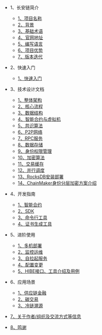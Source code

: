 
* 1、长安链简介
  * [1、项目名称](./docs/intro/1、项目名称.md)
  * [2、背景](./docs/intro/2、背景.md)
  * [3、基础术语](./docs/intro/3、基础术语.md)
  * [4、官网地址](./docs/intro/4、官网地址.md)
  * [5、编写语言](./docs/intro/5、编写语言.md)
  * [6、项目优势](./docs/intro/6、项目优势.md)
  * [7、版本迭代](./docs/intro/7、版本迭代.md)


* 2、快速入门

  * [1、快速入门](./docs/tutorial/1、快速入门.md)

* 3、技术设计文档
  * [1、整体架构](./docs/tech/1、整体架构.md)
  * [2、核心流程](./docs/tech/2、核心流程.md)
  * [3、数据结构](./docs/tech/3、数据结构.md)
  * [4、智能合约与虚拟机](./docs/tech/4、智能合约与虚拟机.md)
  * [5、共识算法](./docs/tech/5、共识算法.md)
  * [6、P2P网络](./docs/tech/6、P2P网络.md)
  * [7、RPC服务](./docs/tech/7、RPC服务.md)
  * [8、数据存储](./docs/tech/8、数据存储.md)
  * [9、身份权限管理](./docs/tech/9、身份权限管理.md)
  * [10、加密算法](./docs/tech/10、加密算法.md)
  * [11、交易缓存](./docs/tech/11、交易缓存.md)
  * [12、并行调度](./docs/tech/12、并行调度.md)
  * [13、RocksDB安装部署](./docs/tech/13、RocksDB安装部署.md)
  * [14、ChainMaker身份分层加密方案介绍](./docs/tech/14、ChainMaker身份分层加密方案介绍.md)

* 4、开发指南
  * [1、智能合约](./docs/dev/1、智能合约.md)
  * [2、SDK](./docs/dev/2、SDK.md)
  * [3、命令行工具](./docs/dev/3、命令行工具.md)
  * [4、证书生成工具](./docs/dev/4、证书生成工具.md)

* 5、进阶使用
  * [1、多机部署](./docs/operation/1、多机部署.md)
  * [2、监控运维](./docs/operation/2、监控运维.md)
  * [3、自拉起服务](./docs/operation/3、自拉起服务.md)
  * [4、配置变更](./docs/operation/4、配置变更.md)
  * [5、HIBE接口、工具介绍及用例](./docs/operation/5、HIBE接口、工具介绍及用例.md)

* 6、应用场景
  * [1、供应链金融](./docs/usecase/1、供应链金融.md)
  * [2、碳交易](./docs/usecase/2、碳交易.md)
  * [3、冷链溯源](./docs/usecase/3、冷链溯源.md)
* [7、关于作者/组织及交流方式等信息](./docs/author/1、关于作者.md)
* [8、鸣谢](./docs/thanks/1、鸣谢.md)
